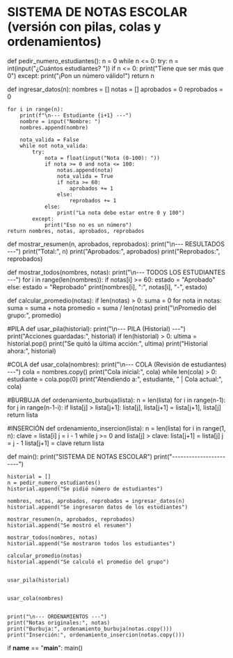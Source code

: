 # SISTEMA DE NOTAS ESCOLAR (versión con pilas, colas y ordenamientos)

def pedir_numero_estudiantes():
    n = 0
    while n <= 0:
        try:
            n = int(input("¿Cuántos estudiantes? "))
            if n <= 0:
                print("Tiene que ser más que 0")
        except:
            print("¡Pon un número válido!")
    return n

def ingresar_datos(n):
    nombres = []
    notas = []
    aprobados = 0
    reprobados = 0

    for i in range(n):
        print(f"\n--- Estudiante {i+1} ---")
        nombre = input("Nombre: ")
        nombres.append(nombre)

        nota_valida = False
        while not nota_valida:
            try:
                nota = float(input("Nota (0-100): "))
                if nota >= 0 and nota <= 100:
                    notas.append(nota)
                    nota_valida = True
                    if nota >= 60:
                        aprobados += 1
                    else:
                        reprobados += 1
                else:
                    print("La nota debe estar entre 0 y 100")
            except:
                print("Eso no es un número")
    return nombres, notas, aprobados, reprobados

def mostrar_resumen(n, aprobados, reprobados):
    print("\n--- RESULTADOS ---")
    print("Total:", n)
    print("Aprobados:", aprobados)
    print("Reprobados:", reprobados)

def mostrar_todos(nombres, notas):
    print("\n--- TODOS LOS ESTUDIANTES ---")
    for i in range(len(nombres)):
        if notas[i] >= 60:
            estado = "Aprobado"
        else:
            estado = "Reprobado"
        print(nombres[i], ":", notas[i], "-", estado)

def calcular_promedio(notas):
    if len(notas) > 0:
        suma = 0
        for nota in notas:
            suma = suma + nota
        promedio = suma / len(notas)
        print("\nPromedio del grupo:", promedio)

#PILA 
def usar_pila(historial):
    print("\n--- PILA (Historial) ---")
    print("Acciones guardadas:", historial)
    if len(historial) > 0:
        ultima = historial.pop()
        print("Se quitó la última acción:", ultima)
        print("Historial ahora:", historial)

#COLA
def usar_cola(nombres):
    print("\n--- COLA (Revisión de estudiantes) ---")
    cola = nombres.copy()
    print("Cola inicial:", cola)
    while len(cola) > 0:
        estudiante = cola.pop(0)
        print("Atendiendo a:", estudiante, " | Cola actual:", cola)

#BURBUJA
def ordenamiento_burbuja(lista):
    n = len(lista)
    for i in range(n-1):
        for j in range(n-1-i):
            if lista[j] > lista[j+1]:
                lista[j], lista[j+1] = lista[j+1], lista[j]
    return lista

#INSERCIÓN
def ordenamiento_insercion(lista):
    n = len(lista)
    for i in range(1, n):
        clave = lista[i]
        j = i - 1
        while j >= 0 and lista[j] > clave:
            lista[j+1] = lista[j]
            j = j - 1
        lista[j+1] = clave
    return lista

def main():
    print("SISTEMA DE NOTAS ESCOLAR")
    print("-----------------------")

    historial = [] 
    n = pedir_numero_estudiantes()
    historial.append("Se pidió número de estudiantes")

    nombres, notas, aprobados, reprobados = ingresar_datos(n)
    historial.append("Se ingresaron datos de los estudiantes")

    mostrar_resumen(n, aprobados, reprobados)
    historial.append("Se mostró el resumen")

    mostrar_todos(nombres, notas)
    historial.append("Se mostraron todos los estudiantes")

    calcular_promedio(notas)
    historial.append("Se calculó el promedio del grupo")

   
    usar_pila(historial)

   
    usar_cola(nombres)

  
    print("\n--- ORDENAMIENTOS ---")
    print("Notas originales:", notas)
    print("Burbuja:", ordenamiento_burbuja(notas.copy()))
    print("Inserción:", ordenamiento_insercion(notas.copy()))



if __name__ == "__main__":
    main()
